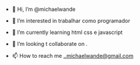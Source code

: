 - 👋 Hi, I’m @michaelwande
- 👀 I’m interested in trabalhar como programador
- 🌱 I’m currently learning html css e javascript

- 💞️ I’m looking t collaborate on .
- 📫 How to reach me ..michaelwande@gmail.com


<!---
michaelwande/michaelwande is a ✨ special ✨ repository because its `README.md` (this file) appears on your GitHub profile.
You can click the Preview link to take a look at your changes.
--->
